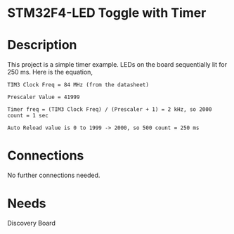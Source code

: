 # STM32F4-LED Toggle with Timer                                                                                         


# Description

This project is a simple timer example. LEDs on the board sequentially lit for 250 ms. Here is the equation,

    TIM3 Clock Freq = 84 MHz (from the datasheet)

    Prescaler Value = 41999

    Timer freq = (TIM3 Clock Freq) / (Prescaler + 1) = 2 kHz, so 2000 count = 1 sec

    Auto Reload value is 0 to 1999 -> 2000, so 500 count = 250 ms

# Connections

No further connections needed.

# Needs

Discovery Board
